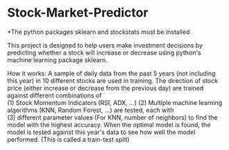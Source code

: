 # Stock-Market-Predictor
*The python packages sklearn and stockstats must be installed

This project is designed to help users make investment decisions by predicting whether a stock will increase or decrease using python's
machine learning package sklearn. 

How it works:
A sample of daily data from the past 5 years (not including this year) in 10 different stocks are used in training.
The direction of stock price (either increase or decrease from the previous day) are trained against different combinations of  
(1) Stock Momentum Indicators (RSI, ADX, ...)
(2) Multiple machine learning algorithms (KNN, Random Forest, ...) are tested, each with  
(3) different parameter values (For KNN, number of neighbors) to find the model with the highest accuracy. 
When the optimal model is found, the model is tested against this year's data to see how well the model performed.
(This is called a train-test split)
